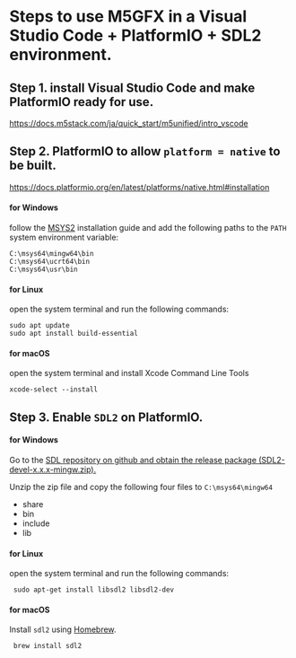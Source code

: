 
# Steps to use M5GFX in a Visual Studio Code + PlatformIO + SDL2 environment.

## Step 1. install Visual Studio Code and make PlatformIO ready for use.  

https://docs.m5stack.com/ja/quick_start/m5unified/intro_vscode


## Step 2.  PlatformIO to allow `platform = native` to be built.
https://docs.platformio.org/en/latest/platforms/native.html#installation

#### for Windows
follow the [MSYS2](https://www.msys2.org/) installation guide and add the following paths to the `PATH` system environment variable:
```
C:\msys64\mingw64\bin
C:\msys64\ucrt64\bin
C:\msys64\usr\bin
```

#### for Linux

open the system terminal and run the following commands:
```
sudo apt update
sudo apt install build-essential
```

#### for macOS

open the system terminal and install Xcode Command Line Tools
```
xcode-select --install
```

## Step 3.  Enable `SDL2` on PlatformIO.

#### for Windows

Go to the [SDL repository on github and obtain the release package (SDL2-devel-x.x.x-mingw.zip).](https://github.com/libsdl-org/SDL/releases) 

Unzip the zip file and copy the following four files to `C:\msys64\mingw64`

 - share
 - bin
 - include
 - lib

#### for Linux

open the system terminal and run the following commands:

```
 sudo apt-get install libsdl2 libsdl2-dev
```

#### for macOS

Install `sdl2` using [Homebrew](https://brew.sh/).
```
 brew install sdl2
```




